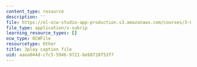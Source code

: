 ```yaml
---
content_type: resource
description: ''
file: https://ol-ocw-studio-app-production.s3.amazonaws.com/courses/3-091sc-introduction-to-solid-state-chemistry-fall-2010/aaea044dcfc5594b9721beb0728f53f7_IKJJ1SiMbjg.vtt
file_type: application/x-subrip
learning_resource_types: []
ocw_type: OCWFile
resourcetype: Other
title: 3play caption file
uid: aaea044d-cfc5-594b-9721-beb0728f53f7
---
```

